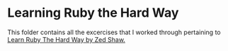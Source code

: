 # Learning Ruby the Hard Way
This folder contains all the excercises that I worked through pertaining to
[Learn Ruby The Hard Way by Zed Shaw.](http://learnrubythehardway.org/book/)